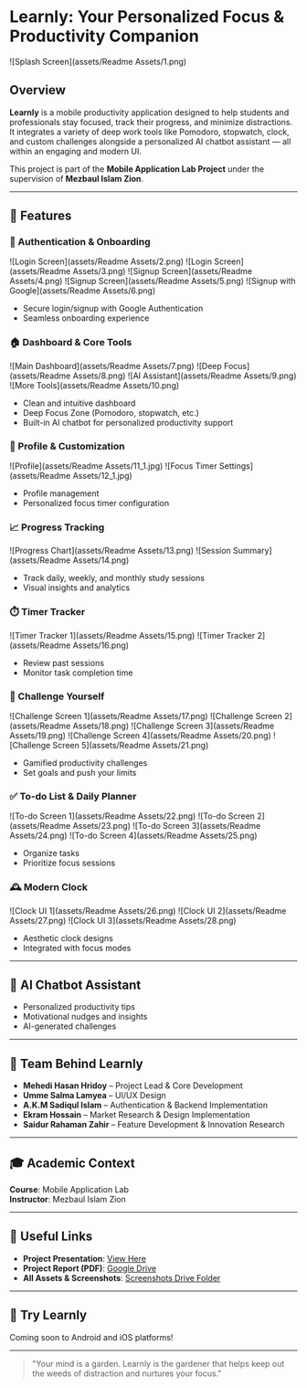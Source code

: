 # Learnly: Your Personalized Focus & Productivity Companion

![Splash Screen](assets/Readme Assets/1.png)

## Overview
**Learnly** is a mobile productivity application designed to help students and professionals stay focused, track their progress, and minimize distractions. It integrates a variety of deep work tools like Pomodoro, stopwatch, clock, and custom challenges alongside a personalized AI chatbot assistant — all within an engaging and modern UI.

This project is part of the **Mobile Application Lab Project** under the supervision of **Mezbaul Islam Zion**.

---

## 🌟 Features

### 🔐 Authentication & Onboarding
![Login Screen](assets/Readme Assets/2.png)
![Login Screen](assets/Readme Assets/3.png)
![Signup Screen](assets/Readme Assets/4.png)
![Signup Screen](assets/Readme Assets/5.png)
![Signup with Google](assets/Readme Assets/6.png)
- Secure login/signup with Google Authentication
- Seamless onboarding experience

### 🏠 Dashboard & Core Tools
![Main Dashboard](assets/Readme Assets/7.png)
![Deep Focus](assets/Readme Assets/8.png)
![AI Assistant](assets/Readme Assets/9.png)
![More Tools](assets/Readme Assets/10.png)
- Clean and intuitive dashboard
- Deep Focus Zone (Pomodoro, stopwatch, etc.)
- Built-in AI chatbot for personalized productivity support

### 👤 Profile & Customization
![Profile](assets/Readme Assets/11_1.jpg)
![Focus Timer Settings](assets/Readme Assets/12_1.jpg)
- Profile management
- Personalized focus timer configuration

### 📈 Progress Tracking
![Progress Chart](assets/Readme Assets/13.png)
![Session Summary](assets/Readme Assets/14.png)
- Track daily, weekly, and monthly study sessions
- Visual insights and analytics

### ⏱️ Timer Tracker
![Timer Tracker 1](assets/Readme Assets/15.png)
![Timer Tracker 2](assets/Readme Assets/16.png)
- Review past sessions
- Monitor task completion time

### 🎯 Challenge Yourself
![Challenge Screen 1](assets/Readme Assets/17.png)
![Challenge Screen 2](assets/Readme Assets/18.png)
![Challenge Screen 3](assets/Readme Assets/19.png)
![Challenge Screen 4](assets/Readme Assets/20.png)
![Challenge Screen 5](assets/Readme Assets/21.png)
- Gamified productivity challenges
- Set goals and push your limits

### ✅ To-do List & Daily Planner
![To-do Screen 1](assets/Readme Assets/22.png)
![To-do Screen 2](assets/Readme Assets/23.png)
![To-do Screen 3](assets/Readme Assets/24.png)
![To-do Screen 4](assets/Readme Assets/25.png)
- Organize tasks
- Prioritize focus sessions

### 🕰️ Modern Clock
![Clock UI 1](assets/Readme Assets/26.png)
![Clock UI 2](assets/Readme Assets/27.png)
![Clock UI 3](assets/Readme Assets/28.png)
- Aesthetic clock designs
- Integrated with focus modes

---

## 🤖 AI Chatbot Assistant
- Personalized productivity tips
- Motivational nudges and insights
- AI-generated challenges

---

## 👥 Team Behind Learnly
- **Mehedi Hasan Hridoy** – Project Lead & Core Development
- **Umme Salma Lamyea** – UI/UX Design
- **A.K.M Sadiqul Islam** – Authentication & Backend Implementation
- **Ekram Hossain** – Market Research & Design Implementation
- **Saidur Rahaman Zahir** – Feature Development & Innovation Research

---

## 🎓 Academic Context
**Course**: Mobile Application Lab  
**Instructor**: Mezbaul Islam Zion

---

## 📎 Useful Links
- **Project Presentation**: [View Here](https://tinyurl.com/learnly)
- **Project Report (PDF)**: [Google Drive](https://drive.google.com/file/d/1__KXJZbZSSlSvW7tGscSpaVFirws9dyq/view?usp=drive_link)
- **All Assets & Screenshots**: [Screenshots Drive Folder](https://drive.google.com/drive/folders/1AwcKSTUL756OO0ktv-CKdDhIF9sutbht)

---

## 📲 Try Learnly
Coming soon to Android and iOS platforms!

---

> "Your mind is a garden. Learnly is the gardener that helps keep out the weeds of distraction and nurtures your focus."

